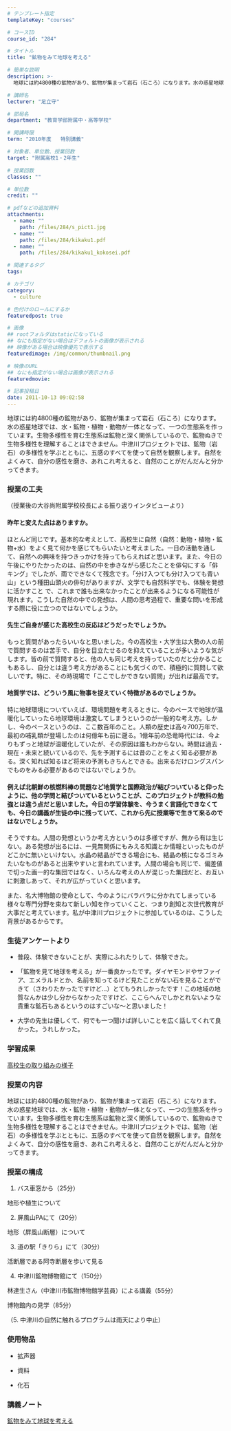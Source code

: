 ```yaml
---
# テンプレート指定
templateKey: "courses"

# コースID
course_id: "284"

# タイトル
title: "鉱物をみて地球を考える"

# 簡単な説明
description: >-
  地球には約4800種の鉱物があり、鉱物が集まって岩石（石ころ）になります。水の惑星地球では、水・鉱物・植物・動物が一体となって、一つの生態系を作っています。生物多様性を育む生態系は鉱物と深く関係してい...

# 講師名
lecturer: "足立守"

# 部局名
department: "教育学部附属中・高等学校"

# 開講時限
term: "2010年度	特別講義"

# 対象者、単位数、授業回数
target: "附属高校1・2年生"

# 授業回数
classes: ""

# 単位数
credit: ""

# pdfなどの追加資料
attachments: 
  - name: "" 
    path: /files/284/s_pict1.jpg
  - name: "" 
    path: /files/284/kikaku1.pdf
  - name: "" 
    path: /files/284/kikaku1_kokosei.pdf

# 関連するタグ
tags:

# カテゴリ
category:
  - culture

# 色付けのロールにするか
featuredpost: true

# 画像
## rootフォルダはstaticになっている
## なにも指定がない場合はデフォルトの画像が表示される
## 映像がある場合は映像優先で表示する
featuredimage: /img/common/thumbnail.png

# 映像のURL
## なにも指定がない場合は画像が表示される
featuredmovie: 

# 記事投稿日
date: 2011-10-13 09:02:58
---
```


地球には約4800種の鉱物があり、鉱物が集まって岩石（石ころ）になります。水の惑星地球では、水・鉱物・植物・動物が一体となって、一つの生態系を作っています。生物多様性を育む生態系は鉱物と深く関係しているので、鉱物ぬきで生物多様性を理解することはできません。中津川プロジェクトでは、鉱物（岩石）の多様性を学ぶとともに、五感のすべてを使って自然を観察します。自然をよくみて、自分の感性を磨き、あれこれ考えると、自然のことがだんだんと分かってきます。

### 授業の工夫

（授業後の大谷尚附属学校校長による振り返りインタビューより）

#### 昨年と変えた点はありますか。

ほとんど同じです。基本的な考えとして、高校生に自然（自然：動物・植物・鉱物+水）をよく見て何かを感じてもらいたいと考えました。一日の活動を通して、自然への興味を持つきっかけを持ってもらえればと思います。また、今日の午後にやりたかったのは、自然の中を歩きながら感じたことを俳句にする「俳キング」でしたが、雨でできなくて残念です。「分け入つても分け入つても青い山」という種田山頭火の俳句がありますが、文学でも自然科学でも、体験を発想に活かすこと で、これまで誰も出来なかったことが出来るようになる可能性が現れます。こうした自然の中での発想は、人間の思考過程で、重要な問いを形成する際に役に立つのではないでしょうか。

#### 先生ご自身が感じた高校生の反応はどうだったでしょうか。

もっと質問があったらいいなと思いました。今の高校生・大学生は大勢の人の前で質問するのは苦手で、自分を目立たせるのを抑えていることが多いような気がします。皆の前で質問すると、他の人も同じ考えを持っていたのだと分かることもあるし、自分とは違う考え方があることにも気づくので、積極的に質問して欲しいです。特に、その時現場で「ここでしかできない質問」が出れば最高です。

#### 地質学では、どういう風に物事を捉えていく特徴があるのでしょうか。

特に地球環境についていえば、環境問題を考えるときに、今のペースで地球が温暖化していったら地球環境は激変してしまうというのが一般的な考え方。しかし、今のペースというのは、ここ数百年のこと。人類の歴史は高々700万年で、最初の哺乳類が登場したのは何億年も前に遡る。1億年前の恐竜時代には、今よりもずっと地球が温暖化していたが、その原因は誰もわからない。時間は過去・現在・未来と続いているので、先を予測するには昔のことをよく知る必要がある。深く知れば知るほど将来の予測もきちんとできる。出来るだけロングスパンでものをみる必要があるのではないでしょうか。

#### 例えば北朝鮮の核燃料棒の問題など地質学と国際政治が結びついていると仰ったように、他の学問と結びついているということが、このプロジェクトが教科の勉強とは違う点だと思いました。今日の学習体験を、今うまく言語化できなくても、今日の講義が生徒の中に残っていて、これから先に授業等で生きて来るのではないでしょうか。

そうですね。人間の発想というか考え方というのは多様ですが、無から有は生じない。ある発想が出るには、一見無関係にもみえる知識とか情報といったものがどこかに無いといけない。水晶の結晶ができる場合にも、結晶の核になるゴミみたいなものがあると出来やすいと言われています。人間の場合も同じで、偏差値で切った画一的な集団ではなく、いろんな考えの人が混じった集団だと、お互いに刺激しあって、それが広がっていくと思います。

また、名大博物館の使命として、今のようにバラバラに分かれてしまっている様々な専門分野を束ねて新しい知を作っていくこと、つまり創知と次世代教育が大事だと考えています。私が中津川プロジェクトに参加しているのは、こうした背景があるからです。

### 生徒アンケートより

* 普段、体験できないことが、実際にふれたりして、体験できた。

* 「鉱物を見て地球を考える」が一番良かったです。ダイヤモンドやサファイア、エメラルドとか、名前を知ってるけど見たことがない石を見ることができて（さわりたかったですけど…）とてもうれしかったです！この地域の地質なんかは少し分からなかったですけど、ここらへんでしかとれないような貴重な鉱石もあるというのはすごいな〜と思いました！

* 大学の先生は優しくて、何でも一つ聞けば詳しいことを広く話してくれて良かった。うれしかった。

### 学習成果

[高校生の取り組みの様子](/files/284/kikaku1_kokosei.pdf) 

### 授業の内容

地球には約4800種の鉱物があり、鉱物が集まって岩石（石ころ）になります。水の惑星地球では、水・鉱物・植物・動物が一体となって、一つの生態系を作っています。生物多様性を育む生態系は鉱物と深く関係しているので、鉱物ぬきで生物多様性を理解することはできません。中津川プロジェクトでは、鉱物（岩石）の多様性を学ぶとともに、五感のすべてを使って自然を観察します。自然をよくみて、自分の感性を磨き、あれこれ考えると、自然のことがだんだんと分かってきます。

### 授業の構成

1. バス車窓から（25分）

地形や植生について

2. 屏風山PAにて（20分）

地形（屏風山断層）について

3. 道の駅「きりら」にて（30分）

活断層である阿寺断層を歩いて見る

4. 中津川鉱物博物館にて（150分）

林達生さん（中津川市鉱物博物館学芸員）による講義（55分）

博物館内の見学（85分）

（5. 中津川の自然に触れるプログラムは雨天により中止）

### 使用物品

* 拡声器

* 資料

* 化石

### 講義ノート

[鉱物をみて地球を考える](/files/284/kikaku1.pdf) 

